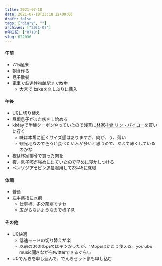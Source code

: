 ```yaml
---
title: 2021-07-18
date: 2021-07-18T23:18:12+09:00
draft: false
tags: ["diary", ""]
archives: ["2021-07"]
n年日記: ["0718"]
slug: 622036
---
```

#### 午前
- 7:15起床
- 朝食作る
- 息子散髪
- 電車で鉄道博物館駅まで散歩
  - 大宮で bakeを久しぶりに購入
#### 午後
- UQに切り替え
- 昼頃息子がまた咳をし始める
- kkdayで半額クーポンやっていたので浅草に[林家排骨 リン・パイコー](https://lin-paiko.jp/)を買いに行く
  - 味は本場に近くサイズ感はありますが、肉が、う、薄い
  - 観光地なので色々と食べたい人が多いと思うので、あえて薄くしているのかな
- 夜は林家排骨で買った肉を
- 夜、息子咳が強めに出ていたので早めに寝かしつける
- ベンゾジアゼピン追加服用して23:45に就寝
#### 体調
- 普通
- 左手薬指に水疱
  - 仕事柄、多分薬疹ですね
  - 広がらないようなので様子見
#### その他
- UQ快適
  - 低速モードの切り替えが楽
  - 以前の300Kbpsではキツかったが、1Mbpsはけこう使える。youtube music聞きながらtwitterできるぐらい
- UQでんきを申し込んで、でんきセット割も申し込む